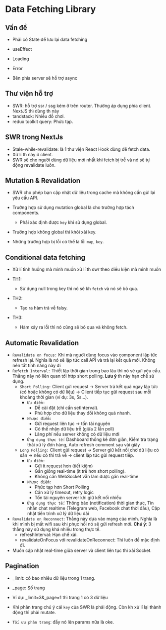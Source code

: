 # Data Fetching Library

## Vấn đề

- Phải có State để lưu lại data fetching
- useEffect
- Loading
- Error

- Bên phía server sẽ hỗ trợ async

## Thư viện hỗ trợ

- SWR: hỗ trợ ssr / ssg kém ở trên router. Thường áp dụng phía client. NextJS thì dùng th này
- tandstack: Nhiều đồ chơi.
- redux toolkit query: Phức tạp.

## SWR trong NextJs

- Stale-while-revalidate: là 1 thư viện React Hook dùng để fetch data.
- Xử lí th này ở client.
- SWR sẽ cho người dùng dữ liệu mới nhất khi fetch bị trễ và nó sẽ tự động revalidate luôn.

## Mutation & Revalidation

- SWR cho phép bạn cập nhật dữ liệu trong cache mà không cần gửi lại yêu cầu API.
- Trường hợp sử dụng mutation global là cho trường hợp tách components.
  - Phải xác định được `key` khi sử dụng global.
- Trường hợp không global thì khỏi xài key.

- Những trường hợp bị lỗi có thể là lỗi `map`, `key`.

## Conditional data fetching

- Xử lí tình huống mà mình muốn xử lí th swr theo điều kiện mà mình muốn

- TH1:
  - Sử dụng null trong key thì nó sẽ kh `fetch` và nó sẽ bỏ qua.
- TH2:
  - Tạo ra hàm trả về falsy.
- TH3:
  - Hàm xảy ra lỗi thì nó cũng sẽ bỏ qua và không fetch.

## Automatic Revalidation

- `Revalidate on focus:` Khi mà người dùng focus vào component lập tức refresh lại. Nghĩa là nó sẽ lập tức call API và trả lại kết quả mới. Không nên tắt tính năng này đi
- `Refetch Interval:` Thiết lập thời gian trong bao lâu thì nó sẽ gửi yêu cầu. Thằng này nó liên quan tới http short polling. **Lưu ý** th này hạn chế sử dụng.
  - `Short Polling:` Client gửi request → Server trả kết quả ngay lập tức (có hoặc không có dữ liệu) → Client tiếp tục gửi request sau mỗi khoảng thời gian (ví dụ: 3s, 5s...).
    - `Ưu điểm:`
      - Dễ cài đặt (chỉ cần setInterval).
      - Phù hợp cho dữ liệu thay đổi không quá nhanh.
    - `Nhược điểm:`
      - Gửi request liên tục → tốn tài nguyên
      - Có thể nhận dữ liệu trễ (giữa 2 lần poll)
      - Lãng phí nếu server không có dữ liệu mới
    - `Ứng dụng thực tế:` Dashboard thống kê đơn giản, Kiểm tra trạng thái xử lý đơn hàng, Auto refresh comment sau vài giây
  - `Long Polling:` Client gửi request → Server giữ kết nối chờ dữ liệu có sẵn → nếu có thì trả về → client lập tức gửi request tiếp.
    - `Ưu điểm:`
      - Gửi ít request hơn (tiết kiệm)
      - Gần giống real-time (ít trễ hơn short polling).
      - Không cần WebSocket vẫn làm được gần real-time
    - `Nhược điểm:`
      - Phức tạp hơn Short Polling
      - Cần xử lý timeout, retry logic
      - Tốn tài nguyên server khi giữ kết nối nhiều
    - `Ứng dụng thực tế:` Thông báo (notification) thời gian thực, Tin nhắn chat realtime (Telegram web, Facebook chat thời đầu), Cập nhật tiến trình xử lý dữ liệu dài
- `Revalidate on Reconnect`: Thằng này dựa vào mạng của mình. Nghĩa là khi mình bị mất wifi sau khi phục hồi nó sẽ gửi refresh mới.
  **Chú ý**: 3 thằng này sử dụng khá nhiều trong thực tế.
  - refreshInterval: Hạn chế xài.
  - revalidateOnFocus với revalidateOnReconnect: Thì luôn để mặc định đi.
- Muốn cập nhật real-time giữa server và client liên tục thì xài Socket.

## Pagination

- \_limit: có bao nhiêu dữ liệu trong 1 trang.
- \_page: Số trang
- Ví dụ: \_limit=3&\_page=1 thì trang 1 có 3 dữ liệu

- Khi phân trang chú ý cái `key` của SWR là phải động. Còn kh xử lí lại thành động thì phải mutate.

- `Tối ưu phân trang`: đẩy nó lên params nữa là oke.
